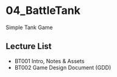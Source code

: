 # 04_BattleTank
Simple Tank Game

## Lecture List

* BT001 Intro, Notes & Assets
* BT002 Game Design Document (GDD)

